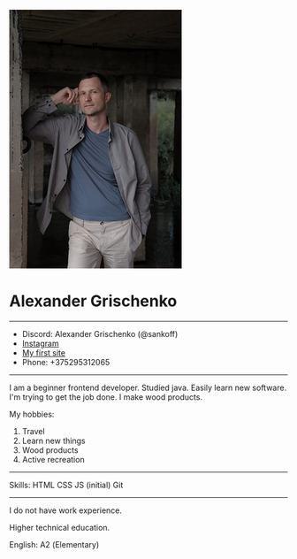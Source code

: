 ![Avatar](/img/avatar.jpg "Alexander Grischenko")

# Alexander Grischenko

********* 

* Discord: Alexander Grischenko (@sankoff)
* [Instagram](https://www.instagram.com/sankoff84/)
* [My first site](http://woodcrafter.great-site.net/)
* Phone: +375295312065

*********

I am a beginner frontend developer. Studied java. Easily learn new software. I'm trying to get the job done. I make wood products.

My hobbies:
1. Travel
1. Learn new things
1. Wood products
1. Active recreation

*********

Skills:
HTML
CSS
JS (initial)
Git

*********



I do not have work experience.

Higher technical education.


English: А2 (Elementary)